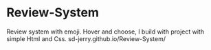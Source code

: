 # Review-System
Review system with emoji. Hover and choose, I build with project with simple Html and Css.
sd-jerry.github.io/Review-System/
